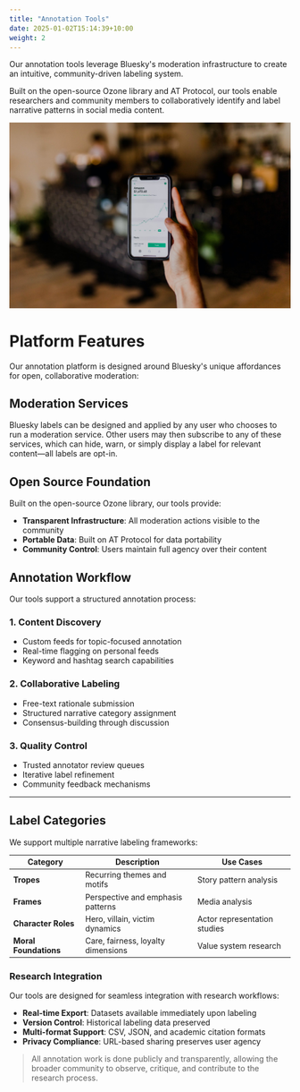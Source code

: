 ```yaml
---
title: "Annotation Tools"
date: 2025-01-02T15:14:39+10:00
weight: 2
---
```


Our annotation tools leverage Bluesky's moderation infrastructure to create an intuitive, community-driven labeling system.
<!--more-->

Built on the open-source Ozone library and AT Protocol, our tools enable researchers and community members to collaboratively identify and label narrative patterns in social media content.

![Annotation Tools](/images/austin-distel-nGc5RT2HmF0-unsplash.jpg)

# Platform Features

Our annotation platform is designed around Bluesky's unique affordances for open, collaborative moderation:

## Moderation Services

Bluesky labels can be designed and applied by any user who chooses to run a moderation service. Other users may then subscribe to any of these services, which can hide, warn, or simply display a label for relevant content—all labels are opt-in.

## Open Source Foundation

Built on the open-source Ozone library, our tools provide:

- **Transparent Infrastructure**: All moderation actions visible to the community
- **Portable Data**: Built on AT Protocol for data portability
- **Community Control**: Users maintain full agency over their content

## Annotation Workflow

Our tools support a structured annotation process:

### 1. Content Discovery
- Custom feeds for topic-focused annotation
- Real-time flagging on personal feeds  
- Keyword and hashtag search capabilities

### 2. Collaborative Labeling
- Free-text rationale submission
- Structured narrative category assignment
- Consensus-building through discussion

### 3. Quality Control
- Trusted annotator review queues
- Iterative label refinement
- Community feedback mechanisms

---

## Label Categories

We support multiple narrative labeling frameworks:

| Category | Description | Use Cases |
| -------- | ----------- | --------- |
| **Tropes** | Recurring themes and motifs | Story pattern analysis |
| **Frames** | Perspective and emphasis patterns | Media analysis |
| **Character Roles** | Hero, villain, victim dynamics | Actor representation studies |
| **Moral Foundations** | Care, fairness, loyalty dimensions | Value system research |

### Research Integration

Our tools are designed for seamless integration with research workflows:

- **Real-time Export**: Datasets available immediately upon labeling
- **Version Control**: Historical labeling data preserved
- **Multi-format Support**: CSV, JSON, and academic citation formats
- **Privacy Compliance**: URL-based sharing preserves user agency

> All annotation work is done publicly and transparently, allowing the broader community to observe, critique, and contribute to the research process.
